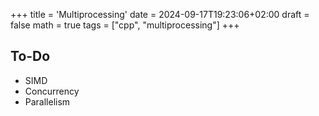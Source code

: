 +++
title = 'Multiprocessing'
date = 2024-09-17T19:23:06+02:00
draft = false
math = true
tags = ["cpp", "multiprocessing"]
+++

## To-Do

- SIMD
- Concurrency
- Parallelism
